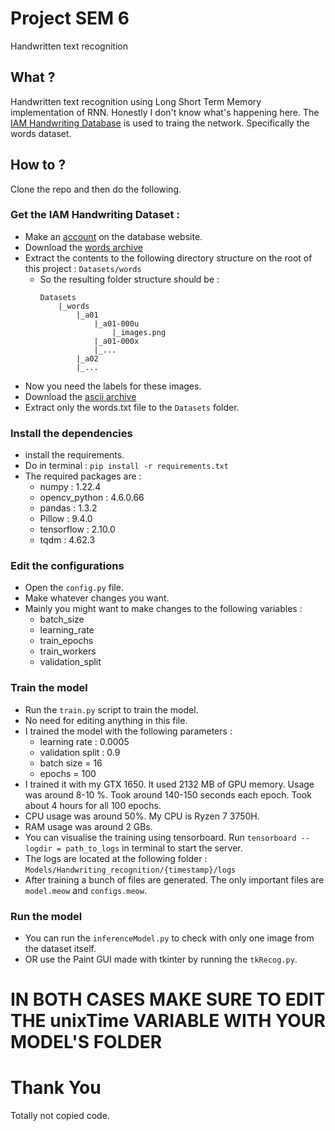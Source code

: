 # Project SEM 6
Handwritten text recognition

## What ?
Handwritten text recognition using Long Short Term Memory implementation of RNN. Honestly I don't know what's happening here.
The [IAM Handwriting Database](https://fki.tic.heia-fr.ch/databases/iam-handwriting-database) is used to traing the network. Specifically the words dataset.

## How to ?
Clone the repo and then do the following.

### Get the IAM Handwriting Dataset :
- Make an [account](https://fki.tic.heia-fr.ch/register) on the database website.
- Download the [words archive](https://fki.tic.heia-fr.ch/DBs/iamDB/data/words.tgz)
- Extract the contents to the following directory structure on the root of this project : `Datasets/words`
    - So the resulting folder structure should be : 
        ```
        Datasets
            |_words
                |_a01
                    |_a01-000u
                        |_images.png
                    |_a01-000x
                    |_...
                |_a02
                |_...
        ```
- Now you need the labels for these images.
- Download the [ascii archive](https://fki.tic.heia-fr.ch/DBs/iamDB/data/ascii.tgz)
- Extract only the words.txt file to the `Datasets` folder.

### Install the dependencies
- install the requirements.
- Do in terminal : `pip install -r requirements.txt`
- The required packages are :
    - numpy : 1.22.4
    - opencv_python : 4.6.0.66
    - pandas : 1.3.2
    - Pillow : 9.4.0
    - tensorflow : 2.10.0
    - tqdm : 4.62.3

### Edit the configurations
- Open the `config.py` file.
- Make whatever changes you want.
- Mainly you might want to make changes to the following variables : 
    - batch_size
    - learning_rate
    - train_epochs
    - train_workers
    - validation_split

### Train the model
- Run the `train.py` script to train the model.
- No need for editing anything in this file.
- I trained the model with the following parameters :
    - learning rate : 0.0005
    - validation split : 0.9
    - batch size = 16
    - epochs = 100
- I trained it with my GTX 1650. It used 2132 MB of GPU memory. Usage was around 8-10 %. Took around 140-150 seconds each epoch. Took about 4 hours for all 100 epochs.
- CPU usage was around 50%. My CPU is Ryzen 7 3750H.
- RAM usage was around 2 GBs.
- You can visualise the training using tensorboard. Run `tensorboard --logdir = path_to_logs` in terminal to start the server.
- The logs are located at the following folder : `Models/Handwriting_recognition/{timestamp}/logs`
- After training a bunch of files are generated. The only important files are `model.meow` and `configs.meow`.

### Run the model
- You can run the `inferenceModel.py` to check with only one image from the dataset itself.
- OR use the Paint GUI made with tkinter by running the `tkRecog.py`.
# IN BOTH CASES MAKE SURE TO EDIT THE unixTime VARIABLE WITH YOUR MODEL'S FOLDER

# Thank You
Totally not copied code.